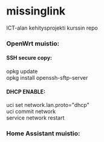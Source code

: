 # missinglink
ICT-alan kehitysprojekti kurssin repo


### OpenWrt muistio:
#### SSH secure copy:
opkg update\
opkg install openssh-sftp-server
#### DHCP ENABLE:
uci set network.lan.proto="dhcp"\
uci commit network\
service network restart

### Home Assistant muistio:
####
